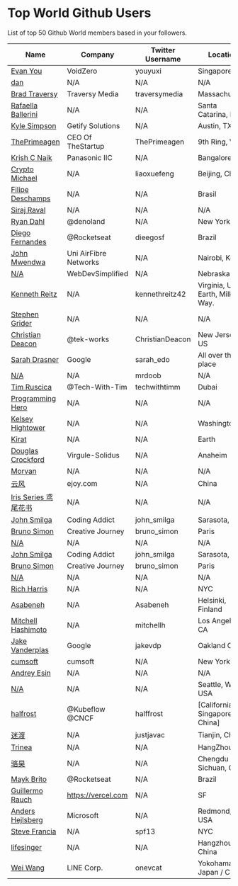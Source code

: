 # Top World Github Users

List of top 50 Github World members based in your followers.

<!-- START TOP USERS -->
| Name | Company | Twitter Username | Location | Repositories |
|------|---------|------------------|----------|--------------|
| [Evan You](https://github.com/yyx990803) | VoidZero | youyuxi | Singapore | 198 |
| [dan](https://github.com/gaearon) | N/A | N/A | N/A | 288 |
| [Brad Traversy](https://github.com/bradtraversy) | Traversy Media | traversymedia | Massachusetts | 310 |
| [Rafaella Ballerini](https://github.com/rafaballerini) | N/A | N/A | Santa Catarina, Brasil | 59 |
| [Kyle Simpson](https://github.com/getify) | Getify Solutions | N/A | Austin, TX | 73 |
| [ThePrimeagen](https://github.com/ThePrimeagen) | CEO Of TheStartup | ThePrimeagen | 9th Ring, Vim | 228 |
| [Krish C Naik](https://github.com/krishnaik06) | Panasonic IIC | N/A | Bangalore | 344 |
| [Crypto Michael](https://github.com/michaelliao) | N/A | liaoxuefeng | Beijing, China | 106 |
| [Filipe Deschamps](https://github.com/filipedeschamps) | N/A | N/A | Brasil | 21 |
| [Siraj Raval](https://github.com/llSourcell) | N/A | N/A | N/A | 482 |
| [Ryan Dahl](https://github.com/ry) | @denoland  | N/A | New York City | 61 |
| [Diego Fernandes](https://github.com/diego3g) | @Rocketseat  | dieegosf | Brazil | 75 |
| [John Mwendwa](https://github.com/JohnMwendwa) | Uni AirFibre Networks | N/A | Nairobi, Kenya | 112 |
| [N/A](https://github.com/WebDevSimplified) | WebDevSimplified | N/A | Nebraska | 226 |
| [Kenneth Reitz](https://github.com/kennethreitz) | N/A | kennethreitz42 | Virginia, USA, Earth, Milky Way. | 74 |
| [Stephen Grider](https://github.com/StephenGrider) | N/A | N/A | N/A | 122 |
| [Christian Deacon](https://github.com/gamemann) | @tek-works | ChristianDeacon | New Jersey, US | 173 |
| [Sarah Drasner](https://github.com/sdras) | Google | sarah_edo | All over the place | 102 |
| [N/A](https://github.com/mrdoob) | N/A | mrdoob | N/A | 41 |
| [Tim Ruscica](https://github.com/techwithtim) | @Tech-With-Tim  | techwithtimm | Dubai | 210 |
| [Programming Hero](https://github.com/ProgrammingHero1) | N/A | N/A | N/A | 914 |
| [Kelsey Hightower](https://github.com/kelseyhightower) | N/A | N/A | Washington | 195 |
| [Kirat](https://github.com/hkirat) | N/A | N/A | Earth | 142 |
| [Douglas Crockford](https://github.com/douglascrockford) | Virgule-Solidus | N/A | Anaheim | 18 |
| [Morvan](https://github.com/MorvanZhou) | N/A | N/A | N/A | 46 |
| [云风](https://github.com/cloudwu) | ejoy.com | N/A | China | 138 |
| [Iris Series 鸢尾花书](https://github.com/Visualize-ML) | N/A | N/A | N/A | 10 |
| [John Smilga](https://github.com/john-smilga) | Coding Addict | john_smilga | Sarasota, FL | 259 |
| [Bruno Simon](https://github.com/brunosimon) | Creative Journey | bruno_simon | Paris | 80 |
| [N/A](https://github.com/lllyasviel) | N/A | N/A | N/A | 51 |
| [John Smilga](https://github.com/john-smilga) | Coding Addict | john_smilga | Sarasota, FL | 259 |
| [Bruno Simon](https://github.com/brunosimon) | Creative Journey | bruno_simon | Paris | 80 |
| [N/A](https://github.com/lllyasviel) | N/A | N/A | N/A | 51 |
| [Rich Harris](https://github.com/Rich-Harris) | N/A | N/A | NYC | 391 |
| [Asabeneh](https://github.com/Asabeneh) | N/A | Asabeneh | Helsinki, Finland | 178 |
| [Mitchell Hashimoto](https://github.com/mitchellh) | N/A | mitchellh | Los Angeles, CA | 112 |
| [Jake Vanderplas](https://github.com/jakevdp) | Google | jakevdp | Oakland CA | 239 |
| [cumsoft](https://github.com/cumsoft) | cumsoft | N/A | New York, NY | 8 |
| [Andrey Esin](https://github.com/esin) | N/A | N/A | N/A | 51 |
| [N/A](https://github.com/vczh) | N/A | N/A | Seattle, WA, USA | 13 |
| [halfrost](https://github.com/halfrost) | @Kubeflow @CNCF | halffrost | [California, Singapore, China] | 32 |
| [迷渡](https://github.com/justjavac) | N/A | justjavac | Tianjin, China | 413 |
| [Trinea](https://github.com/Trinea) | N/A | N/A | HangZhou | 24 |
| [骆昊](https://github.com/jackfrued) | N/A | N/A | Chengdu Sichuan, China | 141 |
| [Mayk Brito](https://github.com/maykbrito) | @Rocketseat  | N/A | Brazil | 147 |
| [Guillermo Rauch](https://github.com/rauchg) | https://vercel.com | N/A | SF | 138 |
| [Anders Hejlsberg](https://github.com/ahejlsberg) | Microsoft | N/A | Redmond, WA, USA | 4 |
| [Steve Francia](https://github.com/spf13) | N/A | spf13 | NYC | 112 |
| [lifesinger](https://github.com/lifesinger) | N/A | N/A | Hangzhou, China | 2 |
| [Wei Wang](https://github.com/onevcat) | LINE Corp. | onevcat | Yokohama, Japan / China | 221 |
<!-- END TOP USERS -->
